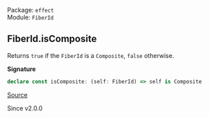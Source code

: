 Package: `effect`<br />
Module: `FiberId`<br />

## FiberId.isComposite

Returns `true` if the `FiberId` is a `Composite`, `false` otherwise.

**Signature**

```ts
declare const isComposite: (self: FiberId) => self is Composite
```

[Source](https://github.com/Effect-TS/effect/tree/main/packages/effect/src/FiberId.ts#L116)

Since v2.0.0